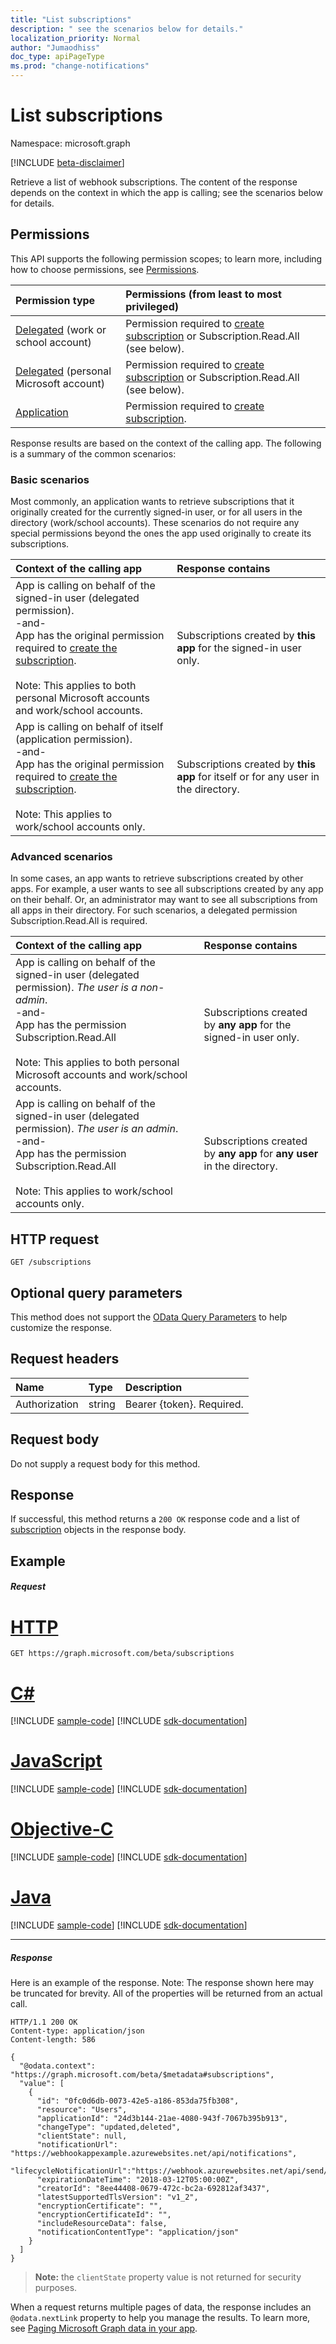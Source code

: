 ```yaml
---
title: "List subscriptions"
description: " see the scenarios below for details."
localization_priority: Normal
author: "Jumaodhiss"
doc_type: apiPageType
ms.prod: "change-notifications"
---
```


# List subscriptions

Namespace: microsoft.graph

[!INCLUDE [beta-disclaimer](../../includes/beta-disclaimer.md)]

Retrieve a list of webhook subscriptions. The content of the response depends on the context in which the app is calling; see the scenarios below for details.

## Permissions

This API supports the following permission scopes; to learn more, including how to choose permissions, see [Permissions](/graph/permissions-reference).

| Permission type  | Permissions (from least to most privileged)  |
|:---------------- |:-------------------------------------------- |
| [Delegated](/graph/auth-v2-user) (work or school account) | Permission required to [create subscription](subscription-post-subscriptions.md) or Subscription.Read.All (see below). |
| [Delegated](/graph/auth-v2-user) (personal Microsoft account) | Permission required to [create subscription](subscription-post-subscriptions.md) or Subscription.Read.All (see below). |
| [Application](/graph/auth-v2-service) | Permission required to [create subscription](subscription-post-subscriptions.md). |

Response results are based on the context of the calling app. The following is a summary of the common scenarios:

### Basic scenarios

Most commonly, an application wants to retrieve subscriptions that it originally created for the currently signed-in user, or for all users in the directory (work/school accounts). These scenarios do not require any special permissions beyond the ones the app used originally to create its subscriptions.

| Context of the calling app | Response contains |
|:-----|:---------------- |
| App is calling on behalf of the signed-in user (delegated permission). <br/>-and-<br/>App has the original permission required to [create the subscription](subscription-post-subscriptions.md).<br/><br/>Note: This applies to both personal Microsoft accounts and work/school accounts. | Subscriptions created by **this app** for the signed-in user only. |
| App is calling on behalf of itself (application permission).<br/>-and-<br/>App has the original permission required to [create the subscription](subscription-post-subscriptions.md).<br/><br/>Note: This applies to work/school accounts only.| Subscriptions created by **this app** for itself or for any user in the directory.|

### Advanced scenarios

In some cases, an app wants to retrieve subscriptions created by other apps. For example, a user wants to see all subscriptions created by any app on their behalf. Or, an administrator may want to see all subscriptions from all apps in their directory.
For such scenarios, a delegated permission Subscription.Read.All is required.

| Context of the calling app | Response contains |
|:-----|:---------------- |
| App is calling on behalf of the signed-in user (delegated permission). *The user is a non-admin*. <br/>-and-<br/>App has the permission Subscription.Read.All<br/><br/>Note: This applies to both personal Microsoft accounts and work/school accounts. | Subscriptions created by **any app** for the signed-in user only. |
| App is calling on behalf of the signed-in user (delegated permission). *The user is an admin*.<br/>-and-<br/>App has the permission Subscription.Read.All<br/><br/>Note: This applies to work/school accounts only. | Subscriptions created by **any app** for **any user** in the directory.|

## HTTP request

<!-- { "blockType": "ignored" } -->

```http
GET /subscriptions
```

## Optional query parameters

This method does not support the [OData Query Parameters](/graph/query-parameters) to help customize the response.

## Request headers

| Name       | Type | Description|
|:-----------|:------|:----------|
| Authorization  | string  | Bearer {token}. Required. |

## Request body

Do not supply a request body for this method.

## Response

If successful, this method returns a `200 OK` response code and a list of [subscription](../resources/subscription.md) objects in the response body.

## Example

##### Request


# [HTTP](#tab/http)
<!-- {
  "blockType": "request",
  "name": "get_subscriptions"
}-->

```msgraph-interactive
GET https://graph.microsoft.com/beta/subscriptions
```
# [C#](#tab/csharp)
[!INCLUDE [sample-code](../includes/snippets/csharp/get-subscriptions-csharp-snippets.md)]
[!INCLUDE [sdk-documentation](../includes/snippets/snippets-sdk-documentation-link.md)]

# [JavaScript](#tab/javascript)
[!INCLUDE [sample-code](../includes/snippets/javascript/get-subscriptions-javascript-snippets.md)]
[!INCLUDE [sdk-documentation](../includes/snippets/snippets-sdk-documentation-link.md)]

# [Objective-C](#tab/objc)
[!INCLUDE [sample-code](../includes/snippets/objc/get-subscriptions-objc-snippets.md)]
[!INCLUDE [sdk-documentation](../includes/snippets/snippets-sdk-documentation-link.md)]

# [Java](#tab/java)
[!INCLUDE [sample-code](../includes/snippets/java/get-subscriptions-java-snippets.md)]
[!INCLUDE [sdk-documentation](../includes/snippets/snippets-sdk-documentation-link.md)]

---


##### Response

Here is an example of the response. Note: The response shown here may be truncated for brevity. All of the properties will be returned from an actual call.

<!-- {
  "blockType": "response",
  "truncated": true,
  "@odata.type": "microsoft.graph.subscription",
  "isCollection": true
} -->

```http
HTTP/1.1 200 OK
Content-type: application/json
Content-length: 586

{
  "@odata.context": "https://graph.microsoft.com/beta/$metadata#subscriptions",
  "value": [
    {
      "id": "0fc0d6db-0073-42e5-a186-853da75fb308",
      "resource": "Users",
      "applicationId": "24d3b144-21ae-4080-943f-7067b395b913",
      "changeType": "updated,deleted",
      "clientState": null,
      "notificationUrl": "https://webhookappexample.azurewebsites.net/api/notifications",
      "lifecycleNotificationUrl":"https://webhook.azurewebsites.net/api/send/lifecycleNotifications",
      "expirationDateTime": "2018-03-12T05:00:00Z",
      "creatorId": "8ee44408-0679-472c-bc2a-692812af3437",
      "latestSupportedTlsVersion": "v1_2",
      "encryptionCertificate": "",
      "encryptionCertificateId": "",
      "includeResourceData": false,
      "notificationContentType": "application/json"
    }
  ]
}
```

<!-- uuid: 8fcb5dbc-d5aa-4681-8e31-b001d5168d79
2015-10-25 14:57:30 UTC -->
<!--
{
  "type": "#page.annotation",
  "description": "List subscriptions",
  "keywords": "",
  "section": "documentation",
  "tocPath": "",
  "suppressions": [
  ]
}
-->

> **Note:** the `clientState` property value is not returned for security purposes.  

When a request returns multiple pages of data, the response includes an `@odata.nextLink` property to help you manage the results.  To learn more, see [Paging Microsoft Graph data in your app](/graph/paging).

